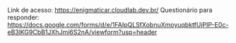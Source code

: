 Link de acesso: https://enigmaticar.cloudlab.dev.br/
Questionário para responder: https://docs.google.com/forms/d/e/1FAIpQLSfXobnuXmoyuqbktfUjPIP-E0c-eB3lKG9CbB1JXhJmi6S2nA/viewform?usp=header
